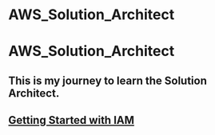 # AWS_Solution_Architect
# AWS_Solution_Architect

## This is my journey to learn the Solution Architect.

## <a href="./IAM/README.md">Getting Started with IAM</a>



